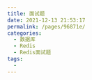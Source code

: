 ```yaml
---
title: 面试题
date: 2021-12-13 21:53:17
permalink: /pages/96871e/
categories:
  - 数据库
  - Redis
  - Redis面试题
tags:
  - 
---
```

